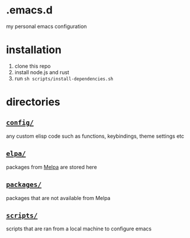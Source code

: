# .emacs.d
my personal emacs configuration

# installation
1. clone this repo
2. install node.js and rust
3. run `sh scripts/install-dependencies.sh`

# directories
## [`config/`](config/)
any custom elisp code such as functions, keybindings, theme settings
etc

## [`elpa/`](elpa/)
packages from [Melpa](https://melpa.org/) are stored here

## [`packages/`](packages/)
packages that are not available from Melpa

## [`scripts/`](scripts/)
scripts that are ran from a local machine to configure emacs

